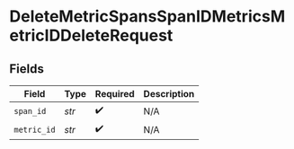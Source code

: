 # DeleteMetricSpansSpanIDMetricsMetricIDDeleteRequest


## Fields

| Field              | Type               | Required           | Description        |
| ------------------ | ------------------ | ------------------ | ------------------ |
| `span_id`          | *str*              | :heavy_check_mark: | N/A                |
| `metric_id`        | *str*              | :heavy_check_mark: | N/A                |